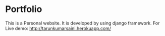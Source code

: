 # Portfolio
This is a Personal website. It is developed by using django framework.
For Live demo:
http://tarunkumarsaini.herokuapp.com/
